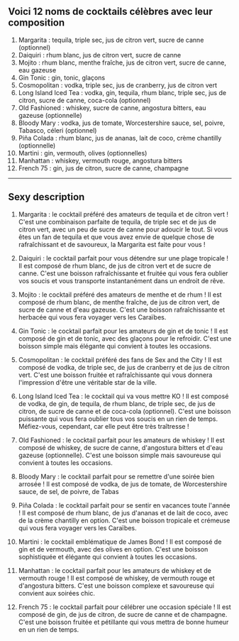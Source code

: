 
## Voici 12 noms de cocktails célèbres avec leur composition 

1.  Margarita : tequila, triple sec, jus de citron vert, sucre de canne (optionnel)
2.  Daiquiri : rhum blanc, jus de citron vert, sucre de canne
3.  Mojito : rhum blanc, menthe fraîche, jus de citron vert, sucre de canne, eau gazeuse
4.  Gin Tonic : gin, tonic, glaçons
5.  Cosmopolitan : vodka, triple sec, jus de cranberry, jus de citron vert
6.  Long Island Iced Tea : vodka, gin, tequila, rhum blanc, triple sec, jus de citron, sucre de canne, coca-cola (optionnel)
7.  Old Fashioned : whiskey, sucre de canne, angostura bitters, eau gazeuse (optionnelle)
8.  Bloody Mary : vodka, jus de tomate, Worcestershire sauce, sel, poivre, Tabasco, céleri (optionnel)
9.  Piña Colada : rhum blanc, jus de ananas, lait de coco, crème chantilly (optionnelle)
10.  Martini : gin, vermouth, olives (optionnelles)
11.  Manhattan : whiskey, vermouth rouge, angostura bitters
12.  French 75 : gin, jus de citron, sucre de canne, champagne
------------------------------------

## Sexy description

1.  Margarita : le cocktail préféré des amateurs de tequila et de citron vert ! C'est une combinaison parfaite de tequila, de triple sec et de jus de citron vert, avec un peu de sucre de canne pour adoucir le tout. Si vous êtes un fan de tequila et que vous avez envie de quelque chose de rafraîchissant et de savoureux, la Margarita est faite pour vous !
    
2.  Daiquiri : le cocktail parfait pour vous détendre sur une plage tropicale ! Il est composé de rhum blanc, de jus de citron vert et de sucre de canne. C'est une boisson rafraîchissante et fruitée qui vous fera oublier vos soucis et vous transporte instantanément dans un endroit de rêve.
    
3.  Mojito : le cocktail préféré des amateurs de menthe et de rhum ! Il est composé de rhum blanc, de menthe fraîche, de jus de citron vert, de sucre de canne et d'eau gazeuse. C'est une boisson rafraîchissante et herbacée qui vous fera voyager vers les Caraïbes.
    
4.  Gin Tonic : le cocktail parfait pour les amateurs de gin et de tonic ! Il est composé de gin et de tonic, avec des glaçons pour le refroidir. C'est une boisson simple mais élégante qui convient à toutes les occasions.
    
5.  Cosmopolitan : le cocktail préféré des fans de Sex and the City ! Il est composé de vodka, de triple sec, de jus de cranberry et de jus de citron vert. C'est une boisson fruitée et rafraîchissante qui vous donnera l'impression d'être une véritable star de la ville.
    
6.  Long Island Iced Tea : le cocktail qui va vous mettre KO ! Il est composé de vodka, de gin, de tequila, de rhum blanc, de triple sec, de jus de citron, de sucre de canne et de coca-cola (optionnel). C'est une boisson puissante qui vous fera oublier tous vos soucis en un rien de temps. Méfiez-vous, cependant, car elle peut être très traîtresse !
    
7.  Old Fashioned : le cocktail parfait pour les amateurs de whiskey ! Il est composé de whiskey, de sucre de canne, d'angostura bitters et d'eau gazeuse (optionnelle). C'est une boisson simple mais savoureuse qui convient à toutes les occasions.
    
8.  Bloody Mary : le cocktail parfait pour se remettre d'une soirée bien arrosée ! Il est composé de vodka, de jus de tomate, de Worcestershire sauce, de sel, de poivre, de Tabas

9.  Piña Colada : le cocktail parfait pour se sentir en vacances toute l'année ! Il est composé de rhum blanc, de jus d'ananas et de lait de coco, avec de la crème chantilly en option. C'est une boisson tropicale et crémeuse qui vous fera voyager vers les Caraïbes.
    
10.  Martini : le cocktail emblématique de James Bond ! Il est composé de gin et de vermouth, avec des olives en option. C'est une boisson sophistiquée et élégante qui convient à toutes les occasions.
    
11.  Manhattan : le cocktail parfait pour les amateurs de whiskey et de vermouth rouge ! Il est composé de whiskey, de vermouth rouge et d'angostura bitters. C'est une boisson complexe et savoureuse qui convient aux soirées chic.
    
12.  French 75 : le cocktail parfait pour célébrer une occasion spéciale ! Il est composé de gin, de jus de citron, de sucre de canne et de champagne. C'est une boisson fruitée et pétillante qui vous mettra de bonne humeur en un rien de temps.

